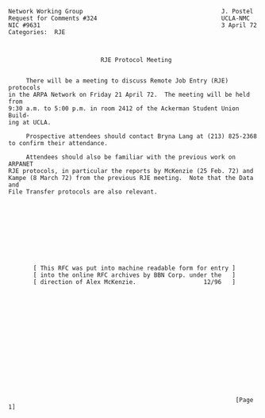     Network Working Group                                       J. Postel
    Request for Comments #324                                   UCLA-NMC
    NIC #9631                                                   3 April 72
    Categories:  RJE



                              RJE Protocol Meeting


         There will be a meeting to discuss Remote Job Entry (RJE) protocols
    in the ARPA Network on Friday 21 April 72.  The meeting will be held from
    9:30 a.m. to 5:00 p.m. in room 2412 of the Ackerman Student Union Build-
    ing at UCLA.

         Prospective attendees should contact Bryna Lang at (213) 825-2368
    to confirm their attendance.

         Attendees should also be familiar with the previous work on ARPANET
    RJE protocols, in particular the reports by McKenzie (25 Feb. 72) and
    Kampe (8 March 72) from the previous RJE meeting.  Note that the Data and
    File Transfer protocols are also relevant.










           [ This RFC was put into machine readable form for entry ]
           [ into the online RFC archives by BBN Corp. under the   ]
           [ direction of Alex McKenzie.                   12/96   ]
















                                                                    [Page 1]
